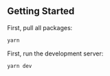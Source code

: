 ## Getting Started

First, pull all packages:

```bash
yarn
```

First, run the development server:

```bash
yarn dev
```
